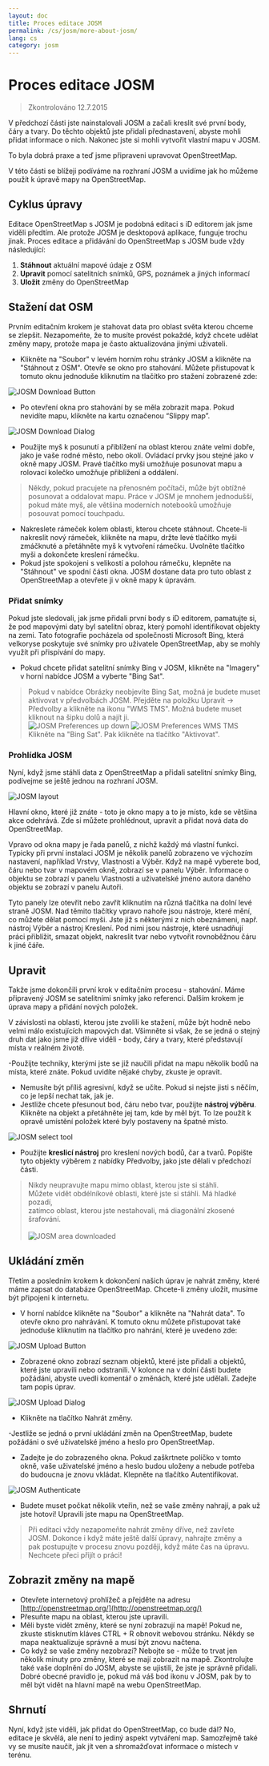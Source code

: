 ```yaml
---
layout: doc
title: Proces editace JOSM
permalink: /cs/josm/more-about-josm/
lang: cs
category: josm
---
```


Proces editace JOSM
========================

> Zkontrolováno 12.7.2015  

V předchozí části jste 
nainstalovali JOSM a začali kreslit své první body, čáry a tvary.
Do těchto objektů jste přidali přednastavení, abyste mohli přidat informace o
nich. Nakonec jste si mohli vytvořit vlastní mapu v JOSM.

To byla dobrá praxe a teď jsme připraveni upravovat OpenStreetMap.

V této části se blížeji podíváme na rozhraní JOSM a uvidíme
jak ho můžeme použít k úpravě mapy na OpenStreetMap.

Cyklus úpravy
---------------------
Editace OpenStreetMap s JOSM je podobná editaci s iD editorem jak 
jsme viděli předtím. Ale protože JOSM je desktopová aplikace, funguje trochu
 jinak. Proces editace a přidávání do OpenStreetMap s
JOSM bude vždy následující:

1. **Stáhnout** aktuální mapové údaje z OSM
2. **Upravit** pomocí satelitních snímků, GPS, poznámek a jiných informací
3. **Uložit** změny do OpenStreetMap

Stažení dat OSM
--------------------
Prvním editačním krokem je stahovat data pro oblast světa
kterou chceme se zlepšit. Nezapomeňte, že to musíte provést pokaždé, když chcete
udělat změny mapy, protože mapa je často aktualizována jinými uživateli.

- Klikněte na "Soubor" v levém horním rohu stránky JOSM a klikněte na "Stáhnout 
    z OSM". Otevře se okno pro stahování. Můžete přistupovat
    k tomuto oknu jednoduše kliknutím na tlačítko pro stažení zobrazené
    zde:

![JOSM Download Button][]

- Po otevření okna pro stahování by se měla zobrazit mapa. Pokud nevidíte mapu, klikněte na kartu označenou
    “Slippy map”.

![JOSM Download Dialog][]

- Použijte myš k posunutí a přiblížení na oblast
    kterou znáte velmi dobře, jako je vaše rodné město, nebo okolí.
    Ovládací prvky jsou stejné jako v okně mapy JOSM. Pravé tlačítko myši
    umožňuje posunovat mapu a rolovací kolečko umožňuje přiblížení a
    oddálení.

> Někdy, pokud pracujete na přenosném počítači, může být obtížné
> posunovat a oddalovat mapu. Práce v JOSM je mnohem jednodušší, pokud máte myš,
> ale většina moderních notebooků umožňuje posouvat pomocí touchpadu.

- Nakreslete rámeček kolem oblasti, kterou chcete stáhnout. Chcete-li nakreslit nový rámeček, klikněte na
    mapu, držte levé tlačítko myši zmáčknuté a přetáhněte myš k vytvoření
    rámečku. Uvolněte tlačítko myši a dokončete kreslení rámečku.
- Pokud jste spokojeni s velikostí a polohou rámečku, klepněte na
    "Stáhnout" ve spodní části okna. JOSM dostane data pro
    tuto oblast z OpenStreetMap a otevřete ji v okně mapy k
    úpravám. 

### Přidat snímky
Pokud jste sledovali, jak jsme přidali první body s iD editorem,
pamatujte si, že pod mapovými daty byl satelitní obraz, který pomohl
identifikovat objekty na zemi. Tato fotografie pocházela od společnosti Microsoft Bing, která
velkoryse poskytuje své snímky pro uživatele OpenStreetMap, aby se mohly využít při
přispívání do mapy.

- Pokud chcete přidat satelitní snímky Bing v JOSM, klikněte na "Imagery" v horní nabídce
    JOSM a vyberte "Bing Sat".

> Pokud v nabídce Obrázky neobjevíte Bing Sat, možná je budete muset aktivovat
> v předvolbách JOSM. Přejděte na položku Upravit -> Předvolby a klikněte na ikonu
> "WMS TMS". Možná budete muset kliknout na šipku dolů a najít ji.
> <br>
>	![JOSM Preferences up down][]
>	![JOSM Preferences WMS TMS][]
> <br>
> Klikněte na "Bing Sat". Pak klikněte na tlačítko "Aktivovat".


### Prohlídka JOSM
Nyní, když jsme stáhli data z OpenStreetMap a přidali satelitní snímky Bing,
 podívejme se ještě jednou na rozhraní JOSM.

![JOSM layout][]

Hlavní okno, které již znáte - toto je okno mapy a 
to je místo, kde se většina akce odehrává. Zde si můžete prohlédnout, upravit a
přidat nová data do OpenStreetMap.

Vpravo od okna mapy je řada panelů, z nichž každý má
vlastní funkci. Typicky při první instalaci JOSM je několik
panelů zobrazeno ve výchozím nastavení, například Vrstvy, Vlastnosti a
Výběr. Když na mapě vyberete bod, čáru nebo tvar v mapovém 
okně, zobrazí se v panelu Výběr. Informace o
objektu se zobrazí v panelu Vlastnosti a uživatelské jméno
autora daného objektu se zobrazí v panelu Autoři. 

Tyto panely lze otevřít nebo zavřít kliknutím na různá tlačítka na
 dolní levé straně JOSM. Nad těmito tlačítky vpravo nahoře jsou nástroje, které
 mění, co můžete dělat pomocí myši. Jste již s některými z nich obeznámeni,
např. nástroj Výběr a nástroj Kreslení. Pod nimi jsou nástroje, které usnadňují práci
přiblížit, smazat objekt, nakreslit tvar nebo vytvořit rovnoběžnou čáru
k jiné čáře.


Upravit
----
Takže jsme dokončili první krok v editačním procesu - stahování. Máme
připravený JOSM se satelitními snímky jako referenci. Dalším krokem je úprava
mapy a přidání nových položek.

V závislosti na oblasti, kterou jste zvolili ke stažení, může být hodně nebo velmi
málo existujících mapových dat. Všimněte si však, že se jedná o stejný druh dat jako jsme 
již dříve viděli - body, čáry a tvary, které představují místa v reálném životě.

-Použijte techniky, kterými jste se již naučili přidat na mapu několik bodů
	na místa, které znáte. Pokud uvidíte nějaké chyby, zkuste je opravit.
- Nemusíte být příliš agresivní, když se učíte. Pokud si nejste jisti
	s něčím, co je lepší nechat tak, jak je.
- Jestliže chcete přesunout bod, čáru nebo tvar, použijte
    **nástroj výběru**. Klikněte na objekt a přetáhněte jej tam, kde 
    by měl být. To lze použít k opravě umístění položek které 
    byly postaveny na špatné místo.

![JOSM select tool][]

- Použijte **kreslicí nástroj** pro kreslení nových bodů, čar a tvarů.
    Popište tyto objekty výběrem z nabídky Předvolby, jako jste 
    dělali v předchozí části. 

> Nikdy neupravujte mapu mimo oblast, kterou jste si stáhli.  
> Můžete vidět obdélníkové oblasti, které jste si stáhli. Má hladké pozadí,  
> zatímco oblast, kterou jste nestahovali, má diagonální zkosené šrafování. 
> <br>  
> ![JOSM area downloaded][]

Ukládání změn
--------------
Třetím a posledním krokem k dokončení našich úprav je nahrát změny, které máme
zapsat do databáze OpenStreetMap. Chcete-li změny uložit, musíme
být připojeni k internetu.

- V horní nabídce klikněte na "Soubor" a klikněte na "Nahrát data". To
    otevře okno pro nahrávání. K tomuto oknu můžete přistupovat také 
    jednoduše kliknutím na tlačítko pro nahrání, které je uvedeno zde:

![JOSM Upload Button][]

- Zobrazené okno zobrazí seznam objektů, které jste
    přidali a objektů, které jste upravili nebo odstranili. V kolonce na 
    v dolní části budete požádáni, abyste uvedli komentář o změnách, které 
    jste udělali. Zadejte tam popis úprav.

![JOSM Upload Dialog][]

- Klikněte na tlačítko Nahrát změny.

-Jestliže se jedná o první ukládání změn na OpenStreetMap, budete
    požádáni o své uživatelské jméno a heslo pro OpenStreetMap.
- Zadejte je do zobrazeného okna. Pokud zaškrtnete políčko
    v tomto okně, vaše uživatelské jméno a heslo budou uloženy a nebude
    potřeba do budoucna je znovu vkládat. Klepněte na tlačítko Autentifikovat.

![JOSM Authenticate][]

- Budete muset počkat několik vteřin, než se vaše změny nahrají,
    a pak už jste hotovi! Upravili jste mapu na OpenStreetMap.

> Při editaci vždy nezapomeňte nahrát změny dříve, než zavřete  
> JOSM. Dokonce i když máte ještě další úpravy, nahrajte změny a  
> pak postupujte v procesu znovu později, když máte čas na úpravu.  
> Nechcete přeci přijít o práci!

Zobrazit změny na mapě
---------------------------
- Otevřete internetový prohlížeč a přejděte na adresu [http://openstreetmap.org/](http://openstreetmap.org/)
- Přesuňte mapu na oblast, kterou jste upravili.
- Měli byste vidět změny, které se nyní zobrazují na mapě! Pokud ne,
    zkuste stisknutím kláves CTRL + R obnovit webovou stránku. Někdy se mapa
    neaktualizuje správně a musí být znovu načtena.
- Co když se vaše změny nezobrazí? Nebojte se - může to trvat jen několik
    minuty pro změny, které se mají zobrazit na mapě. Zkontrolujte také vaše
    doplnění do JOSM, abyste se ujistili, že jste je správně přidali. Dobré
    obecné pravidlo je, pokud má váš bod ikonu v JOSM, pak by to měl být
    vidět na hlavní mapě na webu OpenStreetMap.

Shrnutí
-------
Nyní, když jste viděli, jak přidat do OpenStreetMap, co bude dál? No, editace
je skvělá, ale není to jediný aspekt vytváření map. Samozřejmě také vy
se musíte naučit, jak jít ven a shromažďovat informace o místech v 
terénu.


[JOSM Download Button]: /images/josm/josm_download-button.png
[JOSM Download Dialog]: /images/josm/josm_download-dialog.png
[JOSM Preferences up down]: /images/josm/josm_preferences-up-down.png
[JOSM Preferences WMS TMS]: /images/josm/josm_preferences-wms-tms.png
[JOSM layout]: /images/josm/josm_layout.png
[JOSM select tool]: /images/josm/josm_select-tool.png
[JOSM area downloaded]: /images/josm/josm_area-downloaded.png
[JOSM Upload Button]: /images/josm/josm_upload-button.png
[JOSM Upload Dialog]: /images/josm/josm_upload-dialog.png
[JOSM Authenticate]: /images/josm/josm_authenticate.png